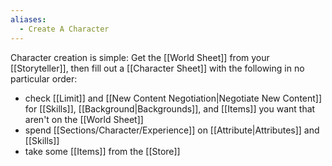 ```yaml
---
aliases:
  - Create A Character
---
```

Character creation is simple: Get the [[World Sheet]] from your [[Storyteller]], then fill out a [[Character Sheet]] with the following in no particular order:
- check [[Limit]] and [[New Content Negotiation|Negotiate New Content]] for [[Skills]], [[Background|Backgrounds]], and [[Items]] you want that aren't on the [[World Sheet]]
- spend [[Sections/Character/Experience]] on [[Attribute|Attributes]] and [[Skills]]
- take some [[Items]] from the [[Store]]
